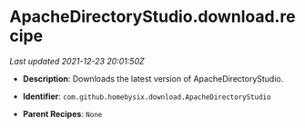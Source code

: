 # ApacheDirectoryStudio.download.recipe

_Last updated 2021-12-23 20:01:50Z_

- **Description**: Downloads the latest version of ApacheDirectoryStudio.

- **Identifier**: `com.github.homebysix.download.ApacheDirectoryStudio`

- **Parent Recipes**: `None`
